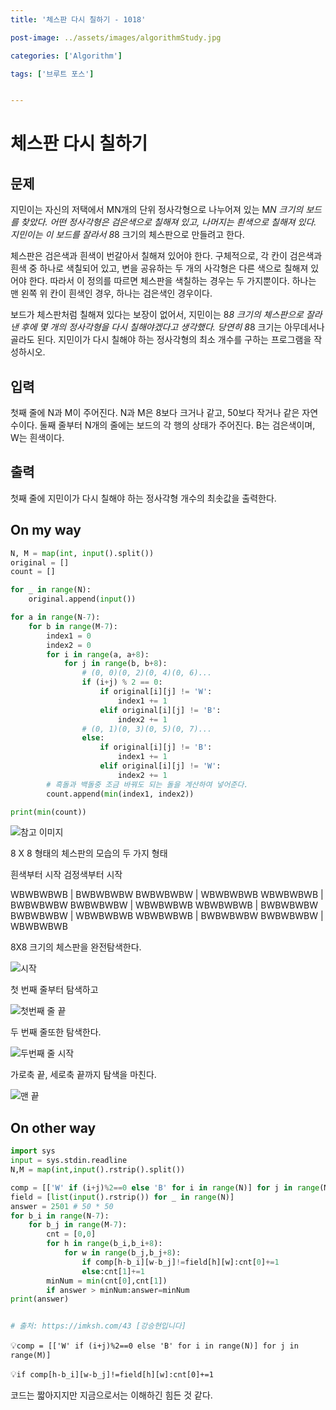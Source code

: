 ```yaml
---
title: '체스판 다시 칠하기 - 1018'

post-image: ../assets/images/algorithmStudy.jpg

categories: ['Algorithm']

tags: ['브루트 포스']


---
```


# 체스판 다시 칠하기

## 문제

지민이는 자신의 저택에서 MN개의 단위 정사각형으로 나누어져 있는 M*N 크기의 보드를 찾았다. 어떤 정사각형은 검은색으로 칠해져 있고, 나머지는 흰색으로 칠해져 있다. 지민이는 이 보드를 잘라서 8*8 크기의 체스판으로 만들려고 한다.

체스판은 검은색과 흰색이 번갈아서 칠해져 있어야 한다. 구체적으로, 각 칸이 검은색과 흰색 중 하나로 색칠되어 있고, 변을 공유하는 두 개의 사각형은 다른 색으로 칠해져 있어야 한다. 따라서 이 정의를 따르면 체스판을 색칠하는 경우는 두 가지뿐이다. 하나는 맨 왼쪽 위 칸이 흰색인 경우, 하나는 검은색인 경우이다.

보드가 체스판처럼 칠해져 있다는 보장이 없어서, 지민이는 8*8 크기의 체스판으로 잘라낸 후에 몇 개의 정사각형을 다시 칠해야겠다고 생각했다. 당연히 8*8 크기는 아무데서나 골라도 된다. 지민이가 다시 칠해야 하는 정사각형의 최소 개수를 구하는 프로그램을 작성하시오.

## 입력

첫째 줄에 N과 M이 주어진다. N과 M은 8보다 크거나 같고, 50보다 작거나 같은 자연수이다. 둘째 줄부터 N개의 줄에는 보드의 각 행의 상태가 주어진다. B는 검은색이며, W는 흰색이다.

## 출력

첫째 줄에 지민이가 다시 칠해야 하는 정사각형 개수의 최솟값을 출력한다.



## On my way

```python
N, M = map(int, input().split())
original = []
count = []

for _ in range(N):
    original.append(input())

for a in range(N-7):
    for b in range(M-7):
        index1 = 0
        index2 = 0
        for i in range(a, a+8):
            for j in range(b, b+8):
              	# (0, 0)(0, 2)(0, 4)(0, 6)...
                if (i+j) % 2 == 0:
                    if original[i][j] != 'W':
                        index1 += 1
                    elif original[i][j] != 'B':
                        index2 += 1
                # (0, 1)(0, 3)(0, 5)(0, 7)...
                else:
                    if original[i][j] != 'B':
                        index1 += 1
                    elif original[i][j] != 'W':
                        index2 += 1
        # 흑돌과 백돌중 조금 바꿔도 되는 돌을 계산하여 넣어준다.
        count.append(min(index1, index2))

print(min(count))
```

![참고 이미지](https://user-images.githubusercontent.com/80687913/134811538-a2e92869-b74a-47af-a960-ac998a6963d4.png)



8 X 8 형태의 체스판의 모습의 두 가지 형태

흰색부터 시작			검정색부터 시작

WBWBWBWB	|	BWBWBWBW
BWBWBWBW	|	WBWBWBWB
WBWBWBWB	|	BWBWBWBW
BWBWBWBW	|	WBWBWBWB
WBWBWBWB	|	BWBWBWBW
BWBWBWBW	|	WBWBWBWB
WBWBWBWB	|	BWBWBWBW
BWBWBWBW	|	WBWBWBWB

8X8 크기의 체스판을 완전탐색한다.

![시작](https://user-images.githubusercontent.com/80687913/134811316-9b91aa3b-3b34-4a1e-9f74-4d280f953f78.png)

첫 번째 줄부터 탐색하고

![첫번째 줄 끝](https://user-images.githubusercontent.com/80687913/134811325-11e787d7-519f-41f7-9368-75c27f504d53.png)

두 번째 줄또한 탐색한다.

![두번째 줄 시작](https://user-images.githubusercontent.com/80687913/134811331-b81b0e5a-5241-41a9-a986-e6a9673539c4.png)

가로축 끝, 세로축 끝까지 탐색을 마친다.

![맨 끝](https://user-images.githubusercontent.com/80687913/134811335-2c070fcf-cac2-43ff-8a5d-57b6d1c39851.png)

## On other way

```python
import sys
input = sys.stdin.readline
N,M = map(int,input().rstrip().split())

comp = [['W' if (i+j)%2==0 else 'B' for i in range(N)] for j in range(M)]
field = [list(input().rstrip()) for _ in range(N)]
answer = 2501 # 50 * 50
for b_i in range(N-7):
    for b_j in range(M-7):
        cnt = [0,0]
        for h in range(b_i,b_i+8):
            for w in range(b_j,b_j+8):
                if comp[h-b_i][w-b_j]!=field[h][w]:cnt[0]+=1
                else:cnt[1]+=1
        minNum = min(cnt[0],cnt[1])
        if answer > minNum:answer=minNum
print(answer)


# 출처: https://imksh.com/43 [강승현입니다]
```

💡`comp = [['W' if (i+j)%2==0 else 'B' for i in range(N)] for j in range(M)]`

💡`if comp[h-b_i][w-b_j]!=field[h][w]:cnt[0]+=1`

코드는 짧아지지만 지금으로서는 이해하긴 힘든 것 같다.

